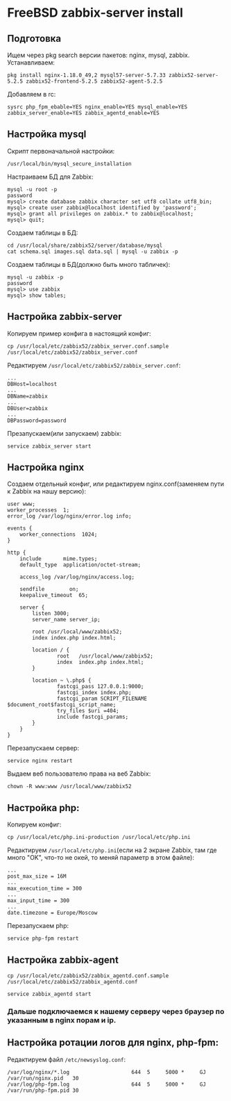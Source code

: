 # FreeBSD zabbix-server install

## Подготовка

Ищем через pkg search версии пакетов: nginx, mysql, zabbix. Устанавливаем:
```
pkg install nginx-1.18.0_49,2 mysql57-server-5.7.33 zabbix52-server-5.2.5 zabbix52-frontend-5.2.5 zabbix52-agent-5.2.5
```

Добавляем в rc:
```
sysrc php_fpm_ebable=YES nginx_enable=YES mysql_enable=YES zabbix_server_enable=YES zabbix_agentd_enable=YES
```

## Настройка mysql

Скрипт первоначальной настройки:
```
/usr/local/bin/mysql_secure_installation
```

Настраиваем БД для Zabbix:
```
mysql -u root -p
password
mysql> create database zabbix character set utf8 collate utf8_bin;
mysql> create user zabbix@localhost identified by 'password';
mysql> grant all privileges on zabbix.* to zabbix@localhost;
mysql> quit;
```

Создаем таблицы в БД:
```
cd /usr/local/share/zabbix52/server/database/mysql
cat schema.sql images.sql data.sql | mysql -u zabbix -p
```

Создаем таблицы в БД(должно быть много табличек):
```
mysql -u zabbix -p
password
mysql> use zabbix
mysql> show tables;
```

## Настройка zabbix-server

Копируем пример конфига в настоящий конфиг:
```
cp /usr/local/etc/zabbix52/zabbix_server.conf.sample /usr/local/etc/zabbix52/zabbix_server.conf
```

Редактируем `/usr/local/etc/zabbix52/zabbix_server.conf`:
```
...
DBHost=localhost
...
DBName=zabbix
...
DBUser=zabbix
...
DBPassword=password
```

Презапускаем(или запускаем) zabbix:
```
service zabbix_server start
```

## Настройка nginx

Создаем отдельный конфиг, или редактируем nginx.conf(заменяем пути к Zabbix на нашу версию):
```
user www;
worker_processes  1;
error_log /var/log/nginx/error.log info;

events {
    worker_connections  1024;
}

http {
    include       mime.types;
    default_type  application/octet-stream;

    access_log /var/log/nginx/access.log;

    sendfile        on;
    keepalive_timeout  65;

    server {
        listen 3000;
        server_name server_ip;

        root /usr/local/www/zabbix52;
        index index.php index.html;

        location / {
                root   /usr/local/www/zabbix52;
                index  index.php index.html;
        }

        location ~ \.php$ {
                fastcgi_pass 127.0.0.1:9000;
                fastcgi_index index.php;
                fastcgi_param SCRIPT_FILENAME $document_root$fastcgi_script_name;
                try_files $uri =404;
                include fastcgi_params;
        }
    }
}
```

Перезапускаем сервер:
```
service nginx restart
```

Выдаем веб пользователю права на веб Zabbix:
```
chown -R www:www /usr/local/www/zabbix52
```

## Настройка php:

Копируем конфиг:
```
cp /usr/local/etc/php.ini-production /usr/local/etc/php.ini
```

Редактируем ```/usr/local/etc/php.ini```(если на 2 экране Zabbix, там где много "OK", что-то не окей, то меняй параметр в этом файле):
```
...
post_max_size = 16M
...
max_execution_time = 300
...
max_input_time = 300
...
date.timezone = Europe/Moscow
```

Перезапускаем php:
```
service php-fpm restart
```

## Настройка zabbix-agent

```
cp /usr/local/etc/zabbix52/zabbix_agentd.conf.sample /usr/local/etc/zabbix52/zabbix_agentd.conf
```

```
service zabbix_agentd start
```

### Дальше подключаемся к нашему серверу через браузер по указанным в nginx порам и ip.


## Настройка ротации логов для nginx, php-fpm:

Редактируем файл ```/etc/newsyslog.conf```:

```
/var/log/nginx/*.log                    644  5     5000 *     GJ    /var/run/nginx.pid   30
/var/log/php-fpm.log                    644  5     5000 *     GJ    /var/run/php-fpm.pid 30
```





























